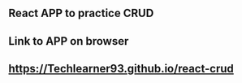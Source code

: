 ## React APP to practice CRUD

## Link to APP on browser

## https://Techlearner93.github.io/react-crud
